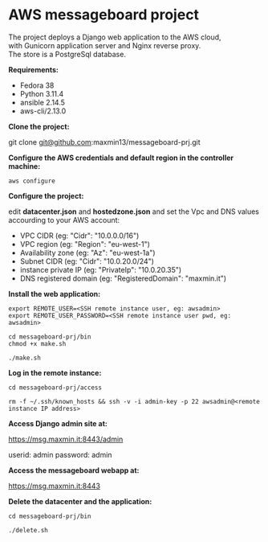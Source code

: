 # AWS messageboard project

The project deploys a Django web application to the AWS cloud,</br>
with Gunicorn application server and Nginx reverse proxy.</br>
The store is a PostgreSql database.</br>

**Requirements:**

- Fedora 38
- Python 3.11.4
- ansible 2.14.5
- aws-cli/2.13.0

**Clone the project:**

git clone git@github.com:maxmin13/messageboard-prj.git


**Configure the AWS credentials and default region in the controller machine:**

```
aws configure
```

**Configure the project:**

edit **datacenter.json** and **hostedzone.json** and set the Vpc and DNS values accourding to your AWS account: <br>

* VPC CIDR (eg: "Cidr": "10.0.0.0/16")<br>
* VPC region (eg: "Region": "eu-west-1")<br>
* Availability zone (eg: "Az": "eu-west-1a")<br>
* Subnet CIDR (eg: "Cidr": "10.0.20.0/24")<br>
* instance private IP (eg: "PrivateIp": "10.0.20.35")<br>
* DNS registered domain (eg: "RegisteredDomain": "maxmin.it")<br>

**Install the web application:**

```
export REMOTE_USER=<SSH remote instance user, eg: awsadmin>
export REMOTE_USER_PASSWORD=<SSH remote instance user pwd, eg: awsadmin>

cd messageboard-prj/bin
chmod +x make.sh

./make.sh
```

**Log in the remote instance:**

```
cd messageboard-prj/access

rm -f ~/.ssh/known_hosts && ssh -v -i admin-key -p 22 awsadmin@<remote instance IP address>

```

**Access Django admin site at:**

https://msg.maxmin.it:8443/admin

userid: admin
password: admin


**Access the messageboard webapp at:**

https://msg.maxmin.it:8443


**Delete the datacenter and the application:**

```
cd messageboard-prj/bin

./delete.sh

```

<br>
